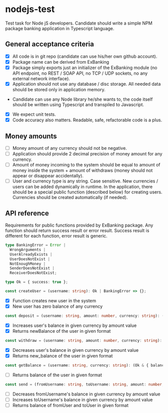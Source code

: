 # nodejs-test
Test task for Node jS developers. Candidate should write a simple NPM package banking application in Typescript language.

## General acceptance criteria
- [x] All code is in git repo (candidate can use his/her own github account).
- [x] Package name can be derived from ExBanking
- [x] Package simply exports just an initializer of the ExBanking module (no API endpoint, no REST / SOAP API, no TCP / UDP sockets, no any external network interface).
- [x] Application should not use any database / disc storage. All needed data should be stored only in application memory.
- Candidate can use any Node library he/she wants to, the code itself should be written using Typescript and transpiled to Javascript.
- [x] We expect unit tests.
- [x] Code accuracy also matters. Readable, safe, refactorable code is a plus.

## Money amounts
- [ ] Money amount of any currency should not be negative.
- [ ] Application should provide 2 decimal precision of money amount for any currency.
- [ ] Amount of money incoming to the system should be equal to amount of money inside the system + amount of withdraws (money should not appear or disappear accidentally).
- [ ] User and currency type is any string. Case sensitive. New currencies / users can be added dynamically in runtime. In the application, there should be a special public function (described below) for creating users. Currencies should be created automatically (if needed).

## API reference
Requirements for public functions provided by ExBanking package. Any function should return success result or error result. Success result is different for each function, error result is generic.

```typescript
type BankingError = Error | 
  WrongArguments | 
  UserAlreadyExists | 
  UserDoesNotExist |
  NotEnoughMoney | 
  SenderDoesNotExist | 
  ReceiverDoesNotExist;

type Ok = { success: true };
```

```typescript
const createUser = (username: string): Ok | BankingError => {};
```
- [x] Function creates new user in the system
- [x] New user has zero balance of any currency

```typescript
const deposit = (username: string, amount: number, currency: string): (Ok & { newBalance: number } | BankingError) => {};
```
- [x] Increases user's balance in given currency by amount value
- [x] Returns newBalance of the user in given format

```typescript
const withdraw = (username: string, amount: number, currency: string): (Ok & { newBalance: number } | BankingError) => {};
```
- [x] Decreases user's balance in given currency by amount value
- [x] Returns new_balance of the user in given format

```typescript
const getBalance = (username: string, currency: string): (Ok & { balance: number } | BankingError) => {};
```
- [ ] Returns balance of the user in given format

```typescript
const send = (fromUsername: string, toUsername: string, amount: number, currency: string): (Ok & { fromUsernameBalance: number, toUsernameBalance: number } | BankingError) => {};
```
- [ ] Decreases fromUsername's balance in given currency by amount value
- [ ] Increases toUsername's balance in given currency by amount value
- [ ] Returns balance of fromUser and toUser in given format
